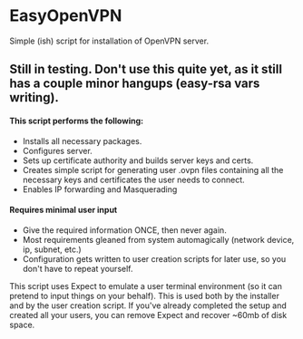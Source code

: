 # EasyOpenVPN
Simple (ish) script for installation of OpenVPN server.

## Still in testing. Don't use this quite yet, as it still has a couple minor hangups (easy-rsa vars writing).

#### This script performs the following:
- Installs all necessary packages.
- Configures server.
- Sets up certificate authority and builds server keys and certs.
- Creates simple script for generating user .ovpn files containing all the necessary keys and certificates the user needs to connect.
- Enables IP forwarding and Masquerading

#### Requires minimal user input
- Give the required information ONCE, then never again.
- Most requirements gleaned from system automagically (network device, ip, subnet, etc.)
- Configuration gets written to user creation scripts for later use, so you don't have to repeat yourself.


This script uses Expect to emulate a user terminal environment (so it can pretend to input things on your behalf). This is used both by the installer and by the user creation script. If you've already completed the setup and created all your users, you can remove Expect and recover ~60mb of disk space.
